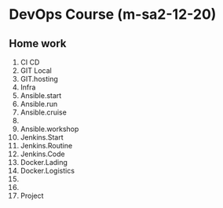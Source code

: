 # DevOps Course (m-sa2-12-20)

## Home work

01. CI CD
02. GIT Local
03. GIT.hosting
04. Infra
05. Ansible.start
06. Ansible.run
07. Ansible.cruise
08. 
09. Ansible.workshop
10. Jenkins.Start
11. Jenkins.Routine
12. Jenkins.Code
13. Docker.Lading
14. Docker.Logistics
15.
16.
17. Project